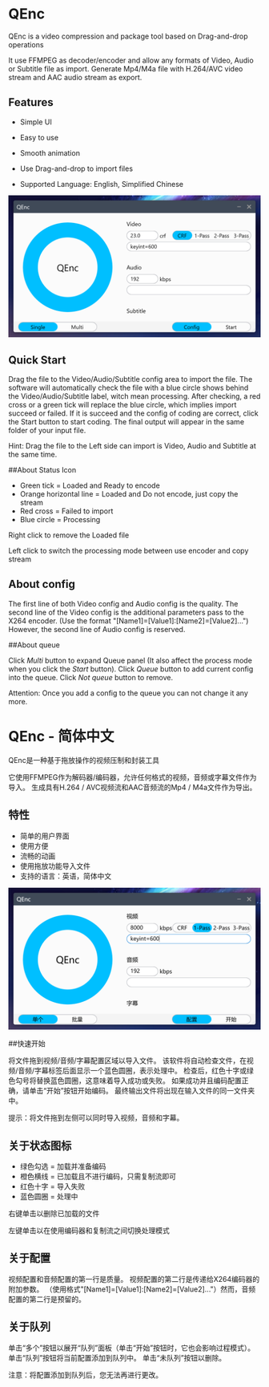 

# QEnc

QEnc is a video compression and package tool based on Drag-and-drop operations

It use FFMPEG as decoder/encoder and allow any formats of Video, Audio or Subtitle file as import. Generate Mp4/M4a file with H.264/AVC video stream and AAC audio stream as export.

## Features

- Simple UI

- Easy to use

- Smooth animation

- Use Drag-and-drop to import files
- Supported Language: English, Simplified Chinese 

![screenshot](screenshots\screenshot.png)

## Quick Start

Drag the file to the Video/Audio/Subtitle config area to import the file. The software will automatically check the file with a blue circle shows behind the Video/Audio/Subtitle label, witch mean processing. After checking, a red cross or a green tick will replace the blue circle, which implies import succeed or failed. If it is succeed and the config of coding are correct, click the Start button to start coding. The final output will appear in the same folder of your input file.

Hint: Drag the file to the Left side can import is Video, Audio and Subtitle at the same time.

##About Status Icon

- Green tick = Loaded and Ready to encode
- Orange horizontal line = Loaded and Do not encode, just copy the stream
- Red cross = Failed to import
- Blue circle = Processing

Right click to remove the Loaded file

Left click to switch the processing mode between use encoder and copy stream

## About config

The first line of both Video config and Audio config is the quality. The second line of the Video config is the additional parameters pass to the X264 encoder. (Use the format "[Name1]=[Value1]:[Name2]=[Value2]...") However, the second line of Audio config is reserved.

##About queue

Click *Multi* button to expand Queue panel (It also affect the process mode when you click the *Start* button). Click *Queue* button to add current config into the queue. Click *Not queue* button to remove.

Attention: Once you add a config to the queue you can not change it any more.



# QEnc - 简体中文

QEnc是一种基于拖放操作的视频压制和封装工具

它使用FFMPEG作为解码器/编码器，允许任何格式的视频，音频或字幕文件作为导入。 生成具有H.264 / AVC视频流和AAC音频流的Mp4 / M4a文件作为导出。

## 特性

 - 简单的用户界面
- 使用方便
 - 流畅的动画
 - 使用拖放功能导入文件
 - 支持的语言：英语，简体中文

![screenshot](screenshots\screenshot_zh-CN.png)

##快速开始

将文件拖到视频/音频/字幕配置区域以导入文件。 该软件将自动检查文件，在视频/音频/字幕标签后面显示一个蓝色圆圈，表示处理中。 检查后，红色十字或绿色勾号将替换蓝色圆圈，这意味着导入成功或失败。 如果成功并且编码配置正确，请单击“开始”按钮开始编码。 最终输出文件将出现在输入文件的同一文件夹中。

提示：将文件拖到左侧可以同时导入视频，音频和字幕。

## 关于状态图标

 - 绿色勾选 = 加载并准备编码
 - 橙色横线 = 已加载且不进行编码，只需复制流即可
 - 红色十字 = 导入失败
 - 蓝色圆圈 = 处理中

右键单击以删除已加载的文件

左键单击以在使用编码器和复制流之间切换处理模式

## 关于配置

视频配置和音频配置的第一行是质量。 视频配置的第二行是传递给X264编码器的附加参数。 （使用格式"[Name1]=[Value1]:[Name2]=[Value2]..."）然而，音频配置的第二行是预留的。

## 关于队列

单击“多个”按钮以展开“队列”面板（单击“开始”按钮时，它也会影响过程模式）。 单击“队列”按钮将当前配置添加到队列中。 单击“未队列”按钮以删除。

注意：将配置添加到队列后，您无法再进行更改。